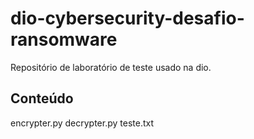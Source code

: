 # dio-cybersecurity-desafio-ransomware

Repositório de laboratório de teste usado na dio.

## Conteúdo

encrypter.py
decrypter.py
teste.txt
